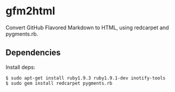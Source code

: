 # gfm2html

Convert GitHub Flavored Markdown to HTML, using redcarpet and pygments.rb.


## Dependencies

Install deps:

```
$ sudo apt-get install ruby1.9.3 ruby1.9.1-dev inotify-tools
$ sudo gem install redcarpet pygments.rb
```

